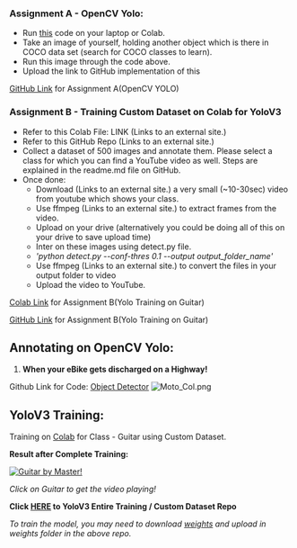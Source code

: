 ### Assignment A - OpenCV Yolo:

- Run [this](https://pysource.com/2019/06/27/yolo-object-detection-using-opencv-with-python/) code on your laptop or Colab. 
- Take an image of yourself, holding another object which is there in COCO data set (search for COCO classes to learn). 
- Run this image through the code above. 
- Upload the link to GitHub implementation of this

[GitHub Link](https://github.com/abksyed/EVA4/blob/master/13_YoloV3/Yolo_OpenCV/yolo_object_detection.py) for Assignment A(OpenCV YOLO)

### Assignment B - Training Custom Dataset on Colab for YoloV3

- Refer to this Colab File: LINK (Links to an external site.)
- Refer to this GitHub Repo (Links to an external site.)
- Collect a dataset of 500 images and annotate them. Please select a class for which you can find a YouTube video as well. Steps are explained in the readme.md file on GitHub.
- Once done:
    - Download (Links to an external site.) a very small (~10-30sec) video from youtube which shows your class. 
    - Use ffmpeg (Links to an external site.) to extract frames from the video. 
    - Upload on your drive (alternatively you could be doing all of this on your drive to save upload time)
    - Inter on these images using detect.py file.
    - *'python detect.py --conf-thres 0.1 --output output_folder_name'*
    - Use ffmpeg (Links to an external site.) to convert the files in your output folder to video
    - Upload the video to YouTube. 

[Colab Link](https://colab.research.google.com/github/abksyed/EVA4/blob/master/13_YoloV3/Assignment_S13.ipynb) for Assignment B(Yolo Training on Guitar)

[GitHub Link](https://github.com/abksyed/EVA4/blob/master/13_YoloV3/Assignment_S13.ipynb) for Assignment B(Yolo Training on Guitar)

## Annotating on OpenCV Yolo:

1) **When your eBike gets discharged on a Highway!**

Github Link for Code: [Object Detector](https://github.com/abksyed/EVA4/blob/master/13_YoloV3/Yolo_OpenCV/yolo_object_detection.py)
![Moto_Col.png](https://github.com/abksyed/EVA4/blob/master/13_YoloV3/Images/Moto_Col.png)


## YoloV3 Training:

Training on [Colab](https://colab.research.google.com/github/abksyed/EVA4/blob/master/13_YoloV3/Assignment_S13.ipynb) for Class - Guitar using Custom Dataset.

**Result after Complete Training:**

[![Guitar by Master!](https://github.com/abksyed/EVA4/blob/master/13_YoloV3/Images/Rohan_Guitar.jpeg)](https://youtu.be/Noikn9u6hL8)

*Click on Guitar to get the video playing!*

**Click [HERE](https://github.com/abksyed/YoloV3) to YoloV3 Entire Training / Custom Dataset Repo**

*To train the model, you may need to download [weights](https://drive.google.com/drive/folders/1b4pqcLa4940wJOrU7wvfIOuBC-1EM9r0?usp=sharing) and upload in weights folder in the above repo.*

